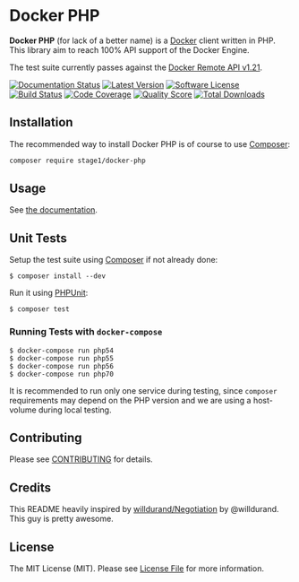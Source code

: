 Docker PHP
==========

**Docker PHP** (for lack of a better name) is a [Docker](http://docker.com/) client written in PHP.
This library aim to reach 100% API support of the Docker Engine.

The test suite currently passes against the [Docker Remote API v1.21](http://docs.docker.com/reference/api/docker_remote_api_v1.21/).

[![Documentation Status](https://readthedocs.org/projects/docker-php/badge/?version=latest)](http://docker-php.readthedocs.org/en/latest/)
[![Latest Version](https://img.shields.io/github/release/stage1/docker-php.svg?style=flat-square)](https://github.com/stage1/docker-php/releases)
[![Software License](https://img.shields.io/badge/license-MIT-brightgreen.svg?style=flat-square)](LICENSE)
[![Build Status](https://img.shields.io/travis/stage1/docker-php.svg?branch=master&style=flat-square)](https://travis-ci.org/stage1/docker-php)
[![Code Coverage](https://img.shields.io/scrutinizer/coverage/g/stage1/docker-php.svg?style=flat-square)](https://scrutinizer-ci.com/g/stage1/docker-php)
[![Quality Score](https://img.shields.io/scrutinizer/g/stage1/docker-php.svg?style=flat-square)](https://scrutinizer-ci.com/g/stage1/docker-php)
[![Total Downloads](https://img.shields.io/packagist/dt/stage1/docker-php.svg?style=flat-square)](https://packagist.org/packages/stage1/docker-php)



Installation
------------

The recommended way to install Docker PHP is of course to use [Composer](http://getcomposer.org/):

```bash
composer require stage1/docker-php
```

Usage
-----

See [the documentation](http://docker-php.readthedocs.org/en/latest/).

Unit Tests
----------

Setup the test suite using [Composer](http://getcomposer.org/) if not already done:

```
$ composer install --dev
```

Run it using [PHPUnit](http://phpunit.de/):

```
$ composer test
```

### Running Tests with `docker-compose`

```
$ docker-compose run php54
$ docker-compose run php55
$ docker-compose run php56
$ docker-compose run php70
```

It is recommended to run only one service during testing, since `composer` requirements may depend on the PHP version and
we are using a host-volume during local testing.

Contributing
------------

Please see [CONTRIBUTING](CONTRIBUTING.md) for details.


Credits
-------

This README heavily inspired by [willdurand/Negotiation](https://github.com/willdurand/Negotiation) by @willdurand. This guy is pretty awesome.


License
-------

The MIT License (MIT). Please see [License File](LICENSE) for more information.
